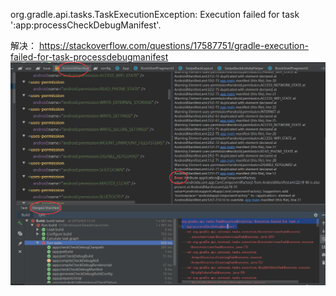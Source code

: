org.gradle.api.tasks.TaskExecutionException: Execution failed for task ':app:processCheckDebugManifest'.


解决： https://stackoverflow.com/questions/17587751/gradle-execution-failed-for-task-processdebugmanifest
![](img/17-1.png)